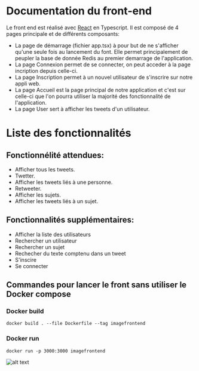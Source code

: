 

# Documentation du front-end

Le front end est réalisé avec [React](https://reactjs.org/) en Typescript.
Il est composé de 4 pages principale et de différents composants:
 - La page de démarrage (fichier app.tsx) à pour but de ne s'afficher qu'une seule fois au lancement du font. Elle permet principalement de peupler la base de donnée Redis au premier demarrage de l'application.
 - La page Connexion permet de se connecter, on peut acceder à la page incription depuis celle-ci.
 - La page Inscription permet à un nouvel utilisateur de s'inscrire sur notre appli web.
 - La page Accueil est la page principal de notre application et c'est sur celle-ci que l'on pourra utiliser la majorité des fonctionnalité de l'application.
 - La page User sert à afficher les tweets d'un utilisateur.



# Liste des fonctionnalités


## Fonctionnélité attendues:
- Afficher tous les tweets.
- Twetter.
- Afficher les tweets liés à une personne.
- Retweeter.
- Afficher les sujets.
- Afficher les tweets liés à un sujet.

## Fonctionnalités supplémentaires:
- Afficher la liste des utilisateurs
- Rechercher un utilisateur
- Rechercher un sujet
- Rechecher  du texte comptenu dans un tweet 
- S'inscire
- Se connecter


## Commandes pour lancer le front sans utiliser le Docker compose

### Docker build
```
docker build . --file Dockerfile --tag imagefrontend
```

### Docker run
```
docker run -p 3000:3000 imagefrontend 
```


![alt text](https://github.com/benjamin-milhet/4A_ILC_GHYS_MILHET_CLOUD_COMPUTING/blob/main/images/meme4.png?raw=true)
